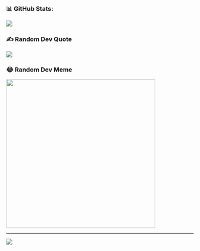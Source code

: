 ### 📊 GitHub Stats:
![](https://github-readme-streak-stats.herokuapp.com/?user=sarim-counto&theme=dark&hide_border=false)<br/>


### ✍️ Random Dev Quote
![](https://quotes-github-readme.vercel.app/api?type=horizontal&theme=radical)

### 😂 Random Dev Meme
<img src='https://randommeme-five.vercel.app/' style="height: 400px;"/>

---
[![](https://visitcount.itsvg.in/api?id=sarim-counto&icon=6&color=8)](https://visitcount.itsvg.in)

<!-- Proudly created with GPRM ( https://gprm.itsvg.in ) -->
